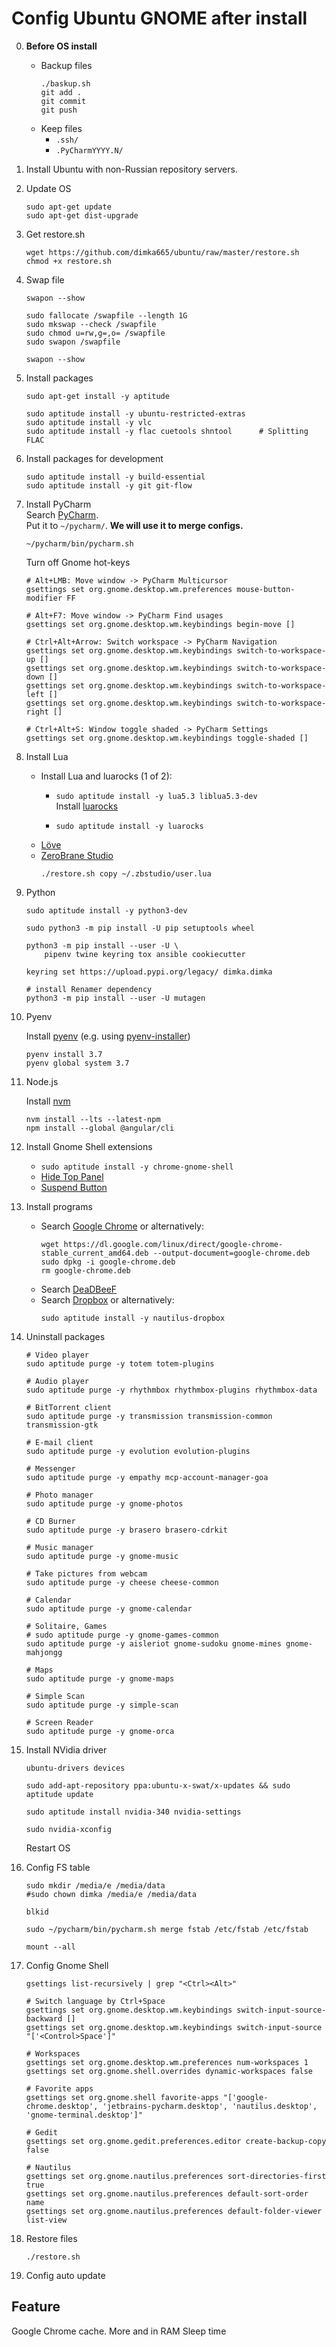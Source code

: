 Config Ubuntu GNOME after install
=================================

0. **Before OS install**
    - Backup files
        ```console
        ./baskup.sh
        git add .
        git commit
        git push
        ```
    - Keep files
        - `.ssh/`
        - `.PyCharmYYYY.N/`
        
1. Install Ubuntu with non-Russian repository servers.

2. Update OS
    ```console
    sudo apt-get update
    sudo apt-get dist-upgrade
    ```

2. Get restore.sh
    ```console
    wget https://github.com/dimka665/ubuntu/raw/master/restore.sh
    chmod +x restore.sh
    ```

3. Swap file
    ```console
    swapon --show
    
    sudo fallocate /swapfile --length 1G
    sudo mkswap --check /swapfile
    sudo chmod u=rw,g=,o= /swapfile
    sudo swapon /swapfile

    swapon --show
    ```

4. Install packages
    ```console
    sudo apt-get install -y aptitude

    sudo aptitude install -y ubuntu-restricted-extras
    sudo aptitude install -y vlc
    sudo aptitude install -y flac cuetools shntool      # Splitting FLAC
    ```

4. Install packages for development
    ```console
    sudo aptitude install -y build-essential
    sudo aptitude install -y git git-flow
    ```
    
4. Install PyCharm  
    Search [PyCharm](https://google.com/search?q=pycharm+install).  
    Put it to `~/pycharm/`. **We will use it to merge configs.**  
    ```console
    ~/pycharm/bin/pycharm.sh
    ```
    Turn off Gnome hot-keys
    ```console
    # Alt+LMB: Move window -> PyCharm Multicursor
    gsettings set org.gnome.desktop.wm.preferences mouse-button-modifier FF

    # Alt+F7: Move window -> PyCharm Find usages
    gsettings set org.gnome.desktop.wm.keybindings begin-move []

    # Ctrl+Alt+Arrow: Switch workspace -> PyCharm Navigation
    gsettings set org.gnome.desktop.wm.keybindings switch-to-workspace-up []
    gsettings set org.gnome.desktop.wm.keybindings switch-to-workspace-down []
    gsettings set org.gnome.desktop.wm.keybindings switch-to-workspace-left []
    gsettings set org.gnome.desktop.wm.keybindings switch-to-workspace-right []

    # Ctrl+Alt+S: Window toggle shaded -> PyCharm Settings
    gsettings set org.gnome.desktop.wm.keybindings toggle-shaded []
    ```

4. Install Lua
    - Install Lua and luarocks (1 of 2):
        * `sudo aptitude install -y lua5.3 liblua5.3-dev`  
          Install [luarocks](https://google.com/search?q=luarocks+install)
          
        * `sudo aptitude install -y luarocks`
    - [Löve](https://google.com/search?q=love2d+install)  
    - [ZeroBrane Studio](https://studio.zerobrane.com/download)
      ```console
      ./restore.sh copy ~/.zbstudio/user.lua
      ```
        
5. Python
    ```console
    sudo aptitude install -y python3-dev
    
    sudo python3 -m pip install -U pip setuptools wheel 
    
    python3 -m pip install --user -U \
        pipenv twine keyring tox ansible cookiecutter
        
    keyring set https://upload.pypi.org/legacy/ dimka.dimka

    # install Renamer dependency
    python3 -m pip install --user -U mutagen
    ```
    
6. Pyenv

    Install [pyenv](https://github.com/pyenv/pyenv)
    (e.g. using [pyenv-installer](https://github.com/pyenv/pyenv-installer#installation--update--uninstallation))
    
    ```console
    pyenv install 3.7
    pyenv global system 3.7
    ```
    
6. Node.js

    Install [nvm](https://github.com/creationix/nvm#installation)
    ```console
    nvm install --lts --latest-npm
    npm install --global @angular/cli
    ```

7. Install Gnome Shell extensions
    - `sudo aptitude install -y chrome-gnome-shell`
    - [Hide Top Panel](https://extensions.gnome.org/extension/740/hide-top-panel/)
    - [Suspend Button](https://extensions.gnome.org/extension/826/suspend-button/)

8. Install programs
    - Search [Google Chrome](https://google.com/search?q=google+chrome+install+linux)
        or alternatively:
        ```console
        wget https://dl.google.com/linux/direct/google-chrome-stable_current_amd64.deb --output-document=google-chrome.deb
        sudo dpkg -i google-chrome.deb
        rm google-chrome.deb
        ```
    - Search [DeaDBeeF](https://google.com/search?q=deadbeef+install)
    - Search [Dropbox](https://google.com/search?q=dropbox+install)
        or alternatively:
        ```console
        sudo aptitude install -y nautilus-dropbox
        ```

9. Uninstall packages
    ```console
    # Video player
    sudo aptitude purge -y totem totem-plugins

    # Audio player
    sudo aptitude purge -y rhythmbox rhythmbox-plugins rhythmbox-data

    # BitTorrent client
    sudo aptitude purge -y transmission transmission-common transmission-gtk

    # E-mail client
    sudo aptitude purge -y evolution evolution-plugins

    # Messenger
    sudo aptitude purge -y empathy mcp-account-manager-goa

    # Photo manager
    sudo aptitude purge -y gnome-photos

    # CD Burner
    sudo aptitude purge -y brasero brasero-cdrkit

    # Music manager
    sudo aptitude purge -y gnome-music

    # Take pictures from webcam
    sudo aptitude purge -y cheese cheese-common

    # Calendar
    sudo aptitude purge -y gnome-calendar

    # Solitaire, Games
    # sudo aptitude purge -y gnome-games-common
    sudo aptitude purge -y aisleriot gnome-sudoku gnome-mines gnome-mahjongg

    # Maps
    sudo aptitude purge -y gnome-maps
    
    # Simple Scan
    sudo aptitude purge -y simple-scan    
    
    # Screen Reader
    sudo aptitude purge -y gnome-orca    
    ```

10. Install NVidia driver
    ```console
    ubuntu-drivers devices

    sudo add-apt-repository ppa:ubuntu-x-swat/x-updates && sudo aptitude update

    sudo aptitude install nvidia-340 nvidia-settings

    sudo nvidia-xconfig
    ```
    Restart OS

11. Config FS table
    ```console
    sudo mkdir /media/e /media/data
    #sudo chown dimka /media/e /media/data

    blkid

    sudo ~/pycharm/bin/pycharm.sh merge fstab /etc/fstab /etc/fstab

    mount --all
    ```

12. Config Gnome Shell
    ```console
    gsettings list-recursively | grep "<Ctrl><Alt>"

    # Switch language by Ctrl+Space
    gsettings set org.gnome.desktop.wm.keybindings switch-input-source-backward []
    gsettings set org.gnome.desktop.wm.keybindings switch-input-source "['<Control>Space']"

    # Workspaces
    gsettings set org.gnome.desktop.wm.preferences num-workspaces 1
    gsettings set org.gnome.shell.overrides dynamic-workspaces false

    # Favorite apps
    gsettings set org.gnome.shell favorite-apps "['google-chrome.desktop', 'jetbrains-pycharm.desktop', 'nautilus.desktop', 'gnome-terminal.desktop']"

    # Gedit
    gsettings set org.gnome.gedit.preferences.editor create-backup-copy false

    # Nautilus
    gsettings set org.gnome.nautilus.preferences sort-directories-first true
    gsettings set org.gnome.nautilus.preferences default-sort-order name
    gsettings set org.gnome.nautilus.preferences default-folder-viewer list-view
    ```

13. Restore files
    ```console
    ./restore.sh
    ```

16. Config auto update



Feature
-------

Google Chrome cache. More and in RAM
Sleep time
